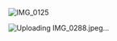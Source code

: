 ![IMG_0125](https://github.com/user-attachments/assets/368c69aa-0647-4c4b-bb0a-3b8cb06912fe)

![Uploading IMG_0288.jpeg…]()
